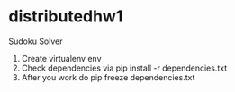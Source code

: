 # distributedhw1
Sudoku Solver

1. Create virtualenv env
2. Check dependencies via pip install -r dependencies.txt
3. After you work do pip freeze dependencies.txt
